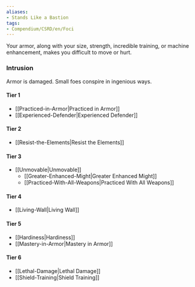```yaml
---  
aliases:  
- Stands Like a Bastion  
tags:  
- Compendium/CSRD/en/Foci  
---
```

  
Your armor, along with your size, strength, incredible training, or machine enhancement, makes you difficult to move or hurt.  
 ### Intrusion  
Armor is damaged. Small foes conspire in ingenious ways.
  
#### Tier 1  
* [[Practiced-in-Armor|Practiced in Armor]]  
* [[Experienced-Defender|Experienced Defender]]  
#### Tier 2  
  
* [[Resist-the-Elements|Resist the Elements]]  
#### Tier 3  
  
* [[Unmovable|Unmovable]]  
  - [[Greater-Enhanced-Might|Greater Enhanced Might]]  
  - [[Practiced-With-All-Weapons|Practiced With All Weapons]]  
#### Tier 4  
  
* [[Living-Wall|Living Wall]]  
#### Tier 5  
  
* [[Hardiness|Hardiness]]  
* [[Mastery-in-Armor|Mastery in Armor]]  
#### Tier 6  
  
  - [[Lethal-Damage|Lethal Damage]]  
  - [[Shield-Training|Shield Training]]  
